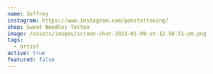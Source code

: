 ```yaml
---
name: Jeffrey
instagram: https://www.instagram.com/ponstattooing/
shop: Sweet Needles Tattoo
image: /assets/images/screen-shot-2023-01-09-at-12.50.51-pm.png
tags:
  - artist
active: true
featured: false
---
```

